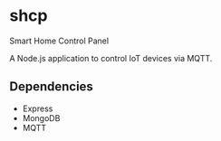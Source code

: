 # shcp
Smart Home Control Panel

A Node.js application to control IoT devices via MQTT.


## Dependencies

* Express
* MongoDB
* MQTT

